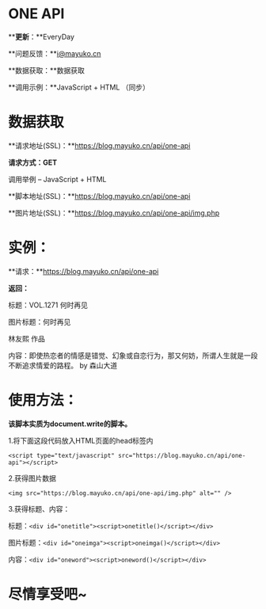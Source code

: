 #  ONE API #

****更新**：**EveryDay

**问题反馈：**i@mayuko.cn

**数据获取：**数据获取

**调用示例：**JavaScript + HTML （同步）

# 数据获取 #

**请求地址(SSL)：**https://blog.mayuko.cn/api/one-api

**请求方式：GET**

调用举例 – JavaScript + HTML


**脚本地址(SSL)：**https://blog.mayuko.cn/api/one-api


**图片地址(SSL)：**https://blog.mayuko.cn/api/one-api/img.php

# 实例： #

**请求：**https://blog.mayuko.cn/api/one-api

**返回：**

标题：VOL.1271 何时再见

图片标题：何时再见

林友熙 作品

内容：即使热恋者的情感是错觉、幻象或自恋行为，那又何妨，所谓人生就是一段不断追求情爱的路程。 by 森山大道
# 使用方法： #

**该脚本实质为document.write的脚本。**

1.将下面这段代码放入HTML页面的head标签内

    <script type="text/javascript" src="https://blog.mayuko.cn/api/one-api"></script>

2.获得图片数据

    <img src="https://blog.mayuko.cn/api/one-api/img.php" alt="" />

3.获得标题、内容：

标题：`<div id="onetitle"><script>onetitle()</script></div>`

图片标题：`<div id="oneimga"><script>oneimga()</script></div>`

内容：`<div id="oneword"><script>oneword()</script></div>`

# 尽情享受吧~  #
<img src="https://blog.mayuko.cn/api/one-api/img.php" alt="" />